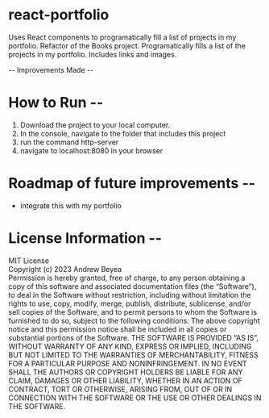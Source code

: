 # react-portfolio
Uses React components to programatically fill a list of projects in my portfolio. Refactor of the Books project. Programatically fills a list of the projects in my portfolio. Includes links and images.

-- Improvements Made --

# How to Run --
1) Download the project to your local computer.
2) In the console, navigate to the folder that includes this project
3) run the command http-server
4) navigate to localhost:8080 in your browser

# Roadmap of future improvements --
* integrate this with my portfolio

# License Information --
MIT License <br>
Copyright (c) 2023 Andrew Beyea <br>
Permission is hereby granted, free of charge, to any person obtaining a copy of this software and associated documentation files (the “Software”), to deal in the Software without restriction, including without limitation the rights to use, copy, modify, merge, publish, distribute, sublicense, and/or sell copies of the Software, and to permit persons to whom the Software is furnished to do so, subject to the following conditions:
The above copyright notice and this permission notice shall be included in all copies or substantial portions of the Software.
THE SOFTWARE IS PROVIDED “AS IS”, WITHOUT WARRANTY OF ANY KIND, EXPRESS OR IMPLIED, INCLUDING BUT NOT LIMITED TO THE WARRANTIES OF MERCHANTABILITY, FITNESS FOR A PARTICULAR PURPOSE AND NONINFRINGEMENT. IN NO EVENT SHALL THE AUTHORS OR COPYRIGHT HOLDERS BE LIABLE FOR ANY CLAIM, DAMAGES OR OTHER LIABILITY, WHETHER IN AN ACTION OF CONTRACT, TORT OR OTHERWISE, ARISING FROM, OUT OF OR IN CONNECTION WITH THE SOFTWARE OR THE USE OR OTHER DEALINGS IN THE SOFTWARE.
